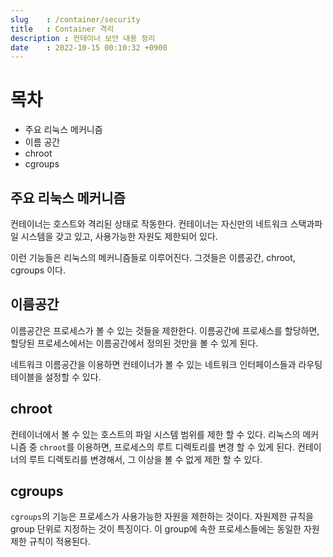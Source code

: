 ```yaml
---
slug    : /container/security
title   : Container 격리 
description : 컨테이너 보안 내용 정리
date    : 2022-10-15 00:10:32 +0900
---
```


# 목차
- 주요 리눅스 메커니즘
- 이름 공간
- chroot
- cgroups

## 주요 리눅스 메커니즘
컨테이너는 호스트와 격리된 상태로 작동한다. 컨테이너는 자신만의 네트워크 스택과파일 시스템을 갖고 있고, 사용가능한 자원도 제한되어 있다.

이런 기능들은 리눅스의 메커니즘들로 이루어진다. 그것들은 이름공간, chroot, cgroups 이다. 

## 이름공간
이름공간은 프로세스가 볼 수 있는 것들을 제한한다. 이름공간에 프로세스를 할당하면, 할당된 프로세스에서는 이름공간에서 정의된 것만을 볼 수 있게 된다. 

네트워크 이름공간을 이용하면 컨테이너가 볼 수 있는 네트워크 인터페이스들과 라우팅 테이블을 설정할 수 있다. 

## chroot
컨테이너에서 볼 수 있는 호스트의 파일 시스템 범위를 제한 할 수 있다. 리눅스의 메커니즘 중 `chroot`를 이용하면, 프로세스의 루트 디렉토리를 변경 할 수 있게 된다. 컨테이너의 루트 디렉토리를 변경해서, 그 이상을 볼 수 없게 제한 할 수 있다. 

## cgroups
`cgroups`의 기능은 프로세스가 사용가능한 자원을 제한하는 것이다. 자원제한 규칙을 group 단위로 지정하는 것이 특징이다. 이 group에 속한 프로세스들에는 동일한 자원 제한 규칙이 적용된다. 

